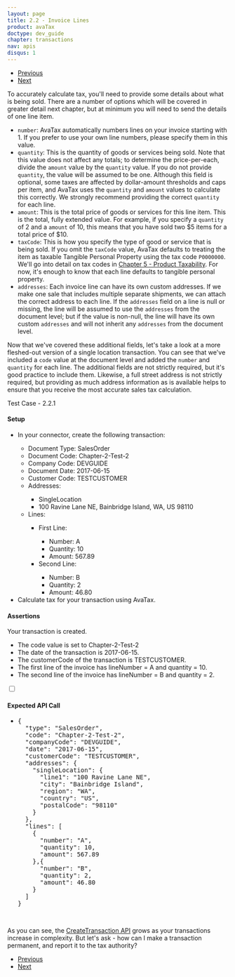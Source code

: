 ```yaml
---
layout: page
title: 2.2 - Invoice Lines
product: avaTax
doctype: dev_guide
chapter: transactions
nav: apis
disqus: 1
---
```

<ul class="pager">
  <li class="previous"><a href="/avatax/dev-guide/transactions/simple-transaction/"><i class="glyphicon glyphicon-chevron-left"></i>Previous</a></li>
  <li class="next"><a href="/avatax/dev-guide/transactions/should-i-commit/">Next<i class="glyphicon glyphicon-chevron-right"></i></a></li>
</ul>

To accurately calculate tax, you'll need to provide some details about what is being sold. There are a number of options which will be covered in greater detail next chapter, but at minimum you will need to send the details of one line item.

<ul class="dev-guide-list">
  <li><code>number</code>: AvaTax automatically numbers lines on your invoice starting with 1.  If you prefer to use your own line numbers, please specify them in this value.</li>
  <li><code>quantity</code>: This is the quantity of goods or services being sold.  Note that this value does not affect any totals; to determine the price-per-each, divide the <code>amount</code> value by the <code>quantity</code> value.  If you do not provide <code>quantity</code>, the value will be assumed to be one. Although this field is optional, some taxes are affected by dollar-amount thresholds and caps per item, and AvaTax uses the <code>quantity</code> and <code>amount</code> values to calculate this correctly.  We strongly recommend providing the correct <code>quantity</code> for each line.</li>
  <li><code>amount</code>:  This is the total price of goods or services for this line item. This is the total, fully extended value.  For example, if you specify a <code>quantity</code> of 2 and a <code>amount</code> of 10, this means that you have sold two $5 items for a total price of $10.</li>
  <li><code>taxCode</code>: This is how you specify the type of good or service that is being sold. If you omit the <code>taxCode</code> value, AvaTax defaults to treating the item as taxable Tangible Personal Property using the tax code <code>P0000000</code>. We'll go into detail on tax codes in <a class="dev-guide-link" href="/avatax/dev-guide/product-taxability/">Chapter 5 - Product Taxability</a>.  For now, it's enough to know that each line defaults to tangible personal property.</li>
  <li><code>addresses</code>: Each invoice line can have its own custom addresses.  If we make one sale that includes multiple separate shipments, we can attach the correct address to each line.  If the <code>addresses</code> field on a line is null or missing, the line will be assumed to use the <code>addresses</code> from the document level; but if the value is non-null, the line will have its own custom <code>addresses</code> and will not inherit any <code>addresses</code> from the document level.</li>
</ul>

Now that we've covered these additional fields, let's take a look at a more fleshed-out version of a single location transaction. You can see that we've included a <code>code</code> value at the document level and added the <code>number</code> and <code>quantity</code> for each line. The additional fields are not strictly required, but it's good practice to include them. Likewise, a full street address is not strictly required, but providing as much address information as is available helps to ensure that you receive the most accurate sales tax calculation.

<div class="dev-guide-test" id="test1">
<div class="dev-guide-test-heading">Test Case - 2.2.1 </div>
<div class="dev-guide-test-content">
<h4>Setup</h4>
<ul class="dev-guide-list">
  <li>In your connector, create the following transaction:</li>
  <ul class="dev-guide-list">
    <li>Document Type: SalesOrder</li>
    <li>Document Code: Chapter-2-Test-2</li>
    <li>Company Code: DEVGUIDE</li>
    <li>Document Date: 2017-06-15</li>
    <li>Customer Code: TESTCUSTOMER</li>
    <li>Addresses:</li>
    <ul class="dev-guide-list">
      <li>SingleLocation</li>
      <li>100 Ravine Lane NE, Bainbridge Island, WA, US 98110</li>
    </ul>
    <li>Lines:</li>
    <ul class="dev-guide-list">
      <li>First Line:</li>
      <ul class="dev-guide-list">
        <li>Number: A</li>
        <li>Quantity: 10</li>
        <li>Amount: 567.89</li>
      </ul>
      <li>Second Line:</li>
      <ul class="dev-guide-list">
        <li>Number: B</li>
        <li>Quantity: 2</li>
        <li>Amount: 46.80</li>
      </ul>
    </ul>
  </ul>
  <li>Calculate tax for your transaction using AvaTax.</li>
</ul>

<h4>Assertions</h4>
Your transaction is created.
<ul class="dev-guide-list">
  <li>The code value is set to Chapter-2-Test-2</li>
  <li>The date of the transaction is 2017-06-15.</li>
  <li>The customerCode of the transaction is TESTCUSTOMER.</li>
  <li>The first line of the invoice has lineNumber = A and quantity = 10.</li>
  <li>The second line of the invoice has lineNumber = B and quantity = 2.</li>
</ul>

<div class="dev-guide-dropdown">
    <input id="checkbox_toggle" type="checkbox" />
    <i id="icon-up" class="glyphicon glyphicon-chevron-down"></i><i id="icon-down" class="glyphicon glyphicon-chevron-right"></i>
    <label for="checkbox_toggle"><h4>Expected API Call</h4></label>
    <ul class="dev-guide-dropdown-content">
        <li>
            <pre>
{
  "type": "SalesOrder",
  "code": "Chapter-2-Test-2",
  "companyCode": "DEVGUIDE",
  "date": "2017-06-15",
  "customerCode": "TESTCUSTOMER",
  "addresses": {
    "singleLocation": {
      "line1": "100 Ravine Lane NE",
      "city": "Bainbridge Island",
      "region": "WA",
      "country": "US",
      "postalCode": "98110"
    }
  },
  "lines": [
    {
      "number": "A",
      "quantity": 10,
      "amount": 567.89
    },{
      "number": "B",
      "quantity": 2,
      "amount": 46.80
    }
  ]
}
</pre>
        </li>
    </ul>
</div>
</div>
</div>

<br/>

As you can see, the <a href="https://developer.avalara.com/api-reference/avatax/rest/v2/methods/Transactions/CreateTransaction/">CreateTransaction API</a> grows as your transactions increase in complexity.  But let's ask - how can I make a transaction permanent, and report it to the tax authority?

<ul class="pager">
  <li class="previous"><a href="/avatax/dev-guide/transactions/simple-transaction/"><i class="glyphicon glyphicon-chevron-left"></i>Previous</a></li>
  <li class="next"><a href="/avatax/dev-guide/transactions/should-i-commit/">Next<i class="glyphicon glyphicon-chevron-right"></i></a></li>
</ul>
